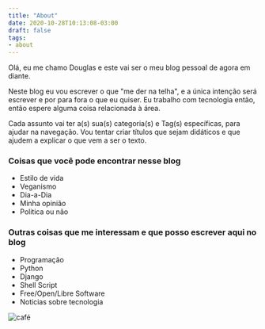 ```yaml
---
title: "About"
date: 2020-10-28T10:13:08-03:00
draft: false
tags:
- about
---
```


Olá,  eu me chamo Douglas e este vai ser o meu blog pessoal de agora em diante.

Neste blog eu vou escrever o que "me der na telha", e a única intenção será escrever e por para fora o que eu quiser.
Eu trabalho com tecnologia então, então espere alguma coisa relacionada à área.

Cada assunto vai ter a(s) sua(s) categoria(s) e Tag(s) específicas, para ajudar na navegação. Vou tentar criar títulos que sejam didáticos e que ajudem a explicar o que vem a ser o texto.

### Coisas que você pode encontrar nesse blog

- Estilo de vida
- Veganismo
- Dia-a-Dia
- Minha opinião
- Politica ou não

### Outras coisas que me interessam e que posso escrever aqui no blog

- Programação
- Python
- Django
- Shell Script
- Free/Open/Libre Software
- Noticias sobre tecnologia

![café](/images/xicara.jpg)

